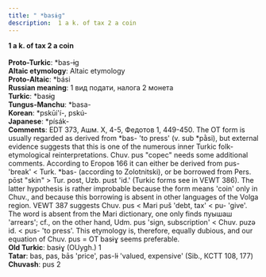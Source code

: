 ```yaml
---
title: " *basɨg"
description:  1 a k. of tax 2 a coin
---
```

<p data-pagefind-weight="0.5">
<strong> 1 a k. of tax 2 a coin</strong><br><br>
<strong>Proto-Turkic</strong>:  *bas-ɨg<br>
<strong>Altaic etymology</strong>:  Altaic etymology<br>
<strong> Proto-Altaic</strong>:  *bási<br>
<strong>Russian meaning</strong>:  1 вид подати, налога 2 монета<br>
<strong>Turkic</strong>:  *basɨg<br>
<strong>Tungus-Manchu</strong>:  *basa-<br>
<strong>Korean</strong>:  *pskūi'í-, pskú-<br>
<strong>Japanese</strong>:  *písák-<br>
<strong>Comments</strong>:  EDT 373, Ашм. X, 4-5, Федотов 1, 449-450. The OT form is usually regarded as derived from *bas- 'to press' (v. sub *pằsi), but external evidence suggests that this is one of the numerous inner Turkic folk-etymological reinterpretations. Chuv. pus "copec" needs some additional comments. According to Егоров 166 it can either be derived from pus- 'break' < Turk. *bas- (according to Zolotnitski), or be borrowed from Pers. pōst "skin" > Tur. post, Uzb. pust 'id.' (Turkic forms see in VEWT 386). The latter hypothesis is rather improbable because the form means 'coin' only in Chuv., and because this borrowing is absent in other languages of the Volga region. VEWT 387 suggests Chuv. pus < Mari puš 'debt, tax' < pu- 'give'. The word is absent from the Mari dictionary, one only finds пуышаш 'arrears'; cf., on the other hand, Udm. pus 'sign, subscription' < Chuv. puzǝ id. < pus- 'to press'. This etymology is, therefore, equally dubious, and our equation of Chuv. pus = OT basɨɣ seems preferable.<br>
<strong>Old Turkic</strong>:  basɨɣ (OUygh.) 1<br>
<strong>Tatar</strong>:  bas, pas, bās 'price', pas-lɨ 'valued, expensive' (Sib., КСТТ 108, 177)<br>
<strong>Chuvash</strong>:  pus 2<br>

</p>
